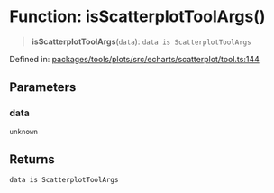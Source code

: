 # Function: isScatterplotToolArgs()

> **isScatterplotToolArgs**(`data`): `data is ScatterplotToolArgs`

Defined in: [packages/tools/plots/src/echarts/scatterplot/tool.ts:144](https://github.com/geodaopenjs/openassistant/blob/0a6a7e7306d75a25dc968b3117f04cb7bd613bec/packages/tools/plots/src/echarts/scatterplot/tool.ts#L144)

## Parameters

### data

`unknown`

## Returns

`data is ScatterplotToolArgs`
